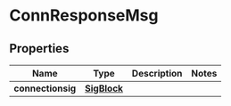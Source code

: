# ConnResponseMsg

## Properties
Name | Type | Description | Notes
------------ | ------------- | ------------- | -------------
**connectionsig** | [**SigBlock**](SigBlock.md) |  | 
